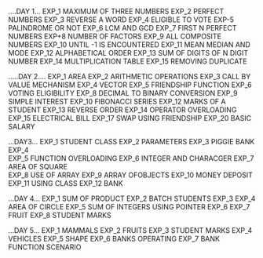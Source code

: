....DAY 1...
EXP_1  MAXIMUM OF THREE NUMBERS
EXP_2  PERFECT NUMBERS
EXP_3  REVERSE A WORD
EXP_4 ELIGIBLE TO VOTE
EXP-5  PALINDROME OR NOT
EXP_6  LCM AND GCD
EXP_7  FIRST N PERFECT NUMBERS
EXP+8  NUMBER OF FACTORS
EXP_9  ALL COMPOSITE NUMBERS
EXP_10  UNTIL -1 IS ENCOUNTERED
EXP_11  MEAN MEDIAN AND MODE
EXP_12  ALPHABETICAL ORDER
EXP_13  SUM OF DIGITS OF N DIGIT NUMBER
EXP_14  MULTIPLICATION TABLE
EXP_15  REMOVING DUPLICATE

.....DAY 2....
EXP_1  AREA
EXP_2  ARITHMETIC OPERATIONS
EXP_3  CALL BY VALUE MECHANISM
EXP_4  VECTOR
EXP_5  FRIENDSHIP FUNCTION
EXP_6  VOTING ELIGIBILITY
EXP_8  DECIMAL TO BINARY CONVERSION
EXP_9  SIMPLE INTEREST
EXP_10  FIBONACCI SERIES
EXP_12  MARKS OF A STUDENT
EXP_13  REVERSE ORDER
EXP_14  OPERATOR OVERLOADING
EXP_15  ELECTRICAL BILL
EXP_17  SWAP USING FRIENDSHIP
EXP_20  BASIC SALARY


...DAY3...
EXP_1  STUDENT CLASS
EXP_2  PARAMETERS
EXP_3  PIGGIE BANK
EXP_4  
EXP_5  FUNCTION OVERLOADING
EXP_6  INTEGER AND CHARACGER
EXP_7  AREA OF SQUARE  
EXP_8  USE OF ARRAY
EXP_9  ARRAY OFOBJECTS
EXP_10  MONEY DEPOSIT
EXP_11  USING CLASS
EXP_12  BANK

...DAY 4...
EXP_1  SUM OF PRODUCT
EXP_2  BATCH STUDENTS
EXP_3
EXP_4  AREA OF CIRCLE
EXP_5  SUM OF INTEGERS USING POINTER
EXP_6
EXP_7  FRUIT
EXP_8  STUDENT MARKS

...DAY 5...
EXP_1  MAMMALS
EXP_2  FRUITS
EXP_3  STUDENT MARKS
EXP_4  VEHICLES
EXP_5  SHAPE
EXP_6  BANKS OPERATING
EXP_7  BANK FUNCTION SCENARIO



